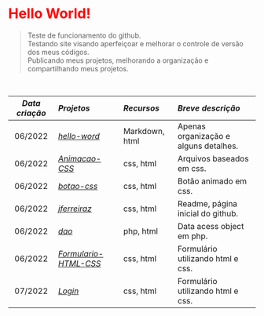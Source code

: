 <h1> <font color="red">Hello World!</font></h1>


> Teste de funcionamento do github.<br> 
> Testando site visando aperfeiçoar e melhorar o controle de versão dos meus códigos.<br>
> Publicando meus projetos, melhorando a organização e compartilhando meus projetos.<br>

<br>

*Data criação*|                             *Projetos*                                         | *Recursos*   | *Breve descrição* 
:--------:   | :--------                                                                       | :--------    |:-----
06/2022      |<a href="https://github.com/jferreiraz/hello-word">_hello-word_                  |Markdown, html|Apenas organização e alguns detalhes.
06/2022      |<a href="https://github.com/jferreiraz/Animacao-CSS">_Animacao-CSS_              |css, html     |Arquivos baseados em css.
06/2022      |<a href="https://github.com/jferreiraz/botao-css">_botao-css_                    |css, html     |Botão animado em css.
06/2022      |<a href="https://github.com/jferreiraz/jferreiraz">_jferreiraz_                  |css, html     |Readme, página inicial do github.
06/2022      |<a href="https://github.com/jferreiraz/dao">_dao_                                |php, html     |Data acess object em php.
06/2022      |<a href="https://github.com/jferreiraz/Formulario-HTML-CSS">_Formulario-HTML-CSS_|css, html     |Formulário utilizando html e css.
07/2022      |<a href="https://github.com/jferreiraz/Login">_Login_                            |css, html     |Formulário utilizando html e css.
                  
